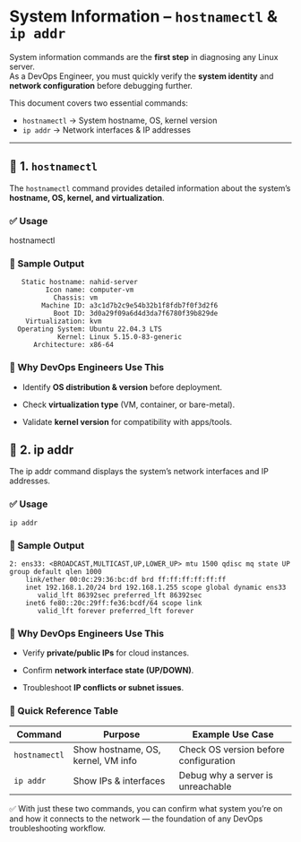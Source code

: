 # System Information – `hostnamectl` & `ip addr`

System information commands are the **first step** in diagnosing any Linux server.  
As a DevOps Engineer, you must quickly verify the **system identity** and **network configuration** before debugging further.

This document covers two essential commands:

- `hostnamectl` → System hostname, OS, kernel version  
- `ip addr` → Network interfaces & IP addresses  

---

## 🔹 1. `hostnamectl`

The `hostnamectl` command provides detailed information about the system’s **hostname, OS, kernel, and virtualization**.

### ✅ Usage

hostnamectl   
### 📌 Sample Output
```
   Static hostname: nahid-server
         Icon name: computer-vm
           Chassis: vm
        Machine ID: a3c1d7b2c9e54b32b1f8fdb7f0f3d2f6
           Boot ID: 3d0a29f09a6d4d3da7f6780f39b829de
    Virtualization: kvm
  Operating System: Ubuntu 22.04.3 LTS
            Kernel: Linux 5.15.0-83-generic
      Architecture: x86-64
```
### 🎯 Why DevOps Engineers Use This

- Identify **OS distribution & version** before deployment.

- Check **virtualization type** (VM, container, or bare-metal).

- Validate **kernel version** for compatibility with apps/tools.
## 🔹 2. ip addr

The ip addr command displays the system’s network interfaces and IP addresses.

### ✅ Usage
```
ip addr
```
### 📌 Sample Output
```
2: ens33: <BROADCAST,MULTICAST,UP,LOWER_UP> mtu 1500 qdisc mq state UP group default qlen 1000
    link/ether 00:0c:29:36:bc:df brd ff:ff:ff:ff:ff:ff
    inet 192.168.1.20/24 brd 192.168.1.255 scope global dynamic ens33
       valid_lft 86392sec preferred_lft 86392sec
    inet6 fe80::20c:29ff:fe36:bcdf/64 scope link 
       valid_lft forever preferred_lft forever
```
### 🎯 Why DevOps Engineers Use This

- Verify **private/public IPs** for cloud instances.

- Confirm **network interface state (UP/DOWN)**.

- Troubleshoot **IP conflicts or subnet issues**.

### 📌 Quick Reference Table

| Command       | Purpose                           | Example Use Case                        |
|---------------|-----------------------------------|-----------------------------------------|
| `hostnamectl` | Show hostname, OS, kernel, VM info| Check OS version before configuration    |
| `ip addr`     | Show IPs & interfaces             | Debug why a server is unreachable        |


✅ With just these two commands, you can confirm what system you’re on and how it connects to the network — the foundation of any DevOps troubleshooting workflow.

